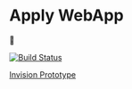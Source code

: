 # Apply WebApp
:wave:

[![Build Status](https://travis-ci.org/mkitt/apply-webapp.svg?branch=master)](https://travis-ci.org/mkitt/apply-webapp)

[Invision Prototype](https://projects.invisionapp.com//share/87BC70RUV)
